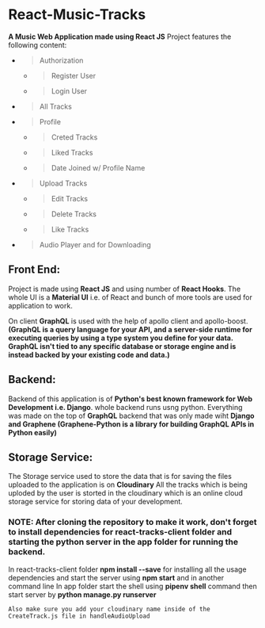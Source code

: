 # React-Music-Tracks
**A Music Web Application made using React JS**
Project features the following content:
* > Authorization
  * > Register User 
  * > Login User
* > All Tracks 
* > Profile
  * > Creted Tracks
  * > Liked Tracks
  * > Date Joined w/ Profile Name
* > Upload Tracks
  * > Edit Tracks
  * > Delete Tracks
  * > Like Tracks
* > Audio Player and for Downloading



## Front End:
Project is made using **React JS** and using number of **React Hooks**.
The whole UI is a **Material UI** i.e. of React and bunch of more tools are used for application to work.

On client **GraphQL** is used with the help of apollo client and apollo-boost.
**(GraphQL is a query language for your API, and a server-side runtime for executing queries by using a type system you define for your data. GraphQL isn't tied to any specific database or storage engine and is instead backed by your existing code and data.)**


## Backend:
Backend of this application is of **Python's best known framework for Web Development i.e. Django**.
whole backend runs usng python.
Everything was made on the top of **GraphQL** backend that was only made wiht **Django and Graphene (Graphene-Python is a library for building GraphQL APIs in Python easily)**

## Storage Service:
The Storage service used to store the data that is for saving the files uploaded to the application is on **Cloudinary**
All the tracks which is being uploded by the user is storted in the cloudinary which is an online cloud storage service for storing data of your development.


### NOTE: After cloning the repository to make it work, don't forget to install dependencies for react-tracks-client folder and starting the python server in the app folder for running the backend.

In react-tracks-client folder **npm install --save** for installing all the usage dependencies and start the server using **npm start**
and in another command line
In app folder start the shell using **pipenv shell** command then start server by **python manage.py runserver**

```Also make sure you add your cloudinary name inside of the CreateTrack.js file in handleAudioUpload```
